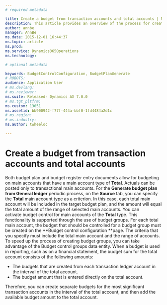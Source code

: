 ```yaml
---
# required metadata

title: Create a budget from transaction accounts and total accounts | Microsoft Docs
description: This article provides an overview of the process for creating budgets based on total accounts. It also explains how to turn on budget control for total accounts, if budget control is required.
author: annbe
manager: AnnBe
ms.date: 2015-12-01 16:44:37
ms.topic: article
ms.prod: 
ms.service: Dynamics365Operations
ms.technology: 

# optional metadata

keywords: BudgetControlConfiguration, BudgetPlanGenerate
# ROBOTS: 
audience: Application User
# ms.devlang: 
# ms.reviewer: 
ms.suite: Released- Dynamics AX 7.0.0
# ms.tgt_pltfrm: 
ms.custom: 13051
ms.assetid: bb900942-f77f-444a-bbf0-1fd4484a2d1c
# ms.region: 
# ms.industry: 
ms.author: twheeloc

---
```


# Create a budget from transaction accounts and total accounts

Both budget plan and budget register entry documents allow for budgeting on main accounts that have a main account type of **Total**. Actuals can be posted only to transactional main accounts. For the **Generate budget plan from General ledger** periodic process, on the **Source** tab, you can specify the **Total** main account type as a criterion. In this case, each total main account will be included in the target budget plan, and the amount will equal the total amount of the range of selected main accounts. You can activate budget control for main accounts of the **Total** type. This functionality is supported through the use of budget groups. For each total main account, the budget that should be controlled for a budget group must be created on the **Budget control configuration **page. The criteria that you specify must include the total main account and the range of accounts. To speed up the process of creating budget groups, you can take advantage of the Budget control groups data entity. When a budget is used in reporting, such as on a financial statement, the budget sum for the total account consists of the following amounts:

-   The budgets that are created from each transaction ledger account in the interval of the total account.
-   The budget amount that is entered directly on the total account.

Therefore, you can create separate budgets for the most significant transaction accounts in the interval of the total account, and then add the available budget amount to the total account.

